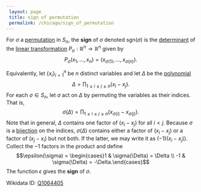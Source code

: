 ```yaml
---
 layout: page
 title: sign of permutation
 permalink: /chicago/sign_of_permutation
---
```

For $\sigma$ a [permutation](https://mathgloss.github.io/MathGloss/chicago/symmetric_group) in $S_n$, the **sign** of $\sigma$ denoted $\text{sgn}(\sigma)$ is the [determinant](https://mathgloss.github.io/MathGloss/chicago/determinant) of the [linear transformation](https://mathgloss.github.io/MathGloss/chicago/linear_transformation) $P_\sigma:\mathbb R^n\to\mathbb R^n$ given by $$P_\sigma(x_1,\dots,x_n) =(x_{\sigma(1)},\dots, x_{\sigma(n)}).$$

Equivalently, let $\{x_i\}_{i=1}^n$ be $n$ distinct variables and let $\Delta$ be the [polynomial](https://mathgloss.github.io/MathGloss/chicago/polynomial) $$\Delta = \prod_{1\leq i\leq j \leq n}(x_i-x_j).$$ For each $\sigma\in S_n$, let $\sigma$ act on $\Delta$ by permuting the variables as their indices. That is, $$\sigma(\Delta)=\prod_{1\leq i\leq j\leq n} (x_{\sigma(i)}- x_{\sigma(j)}).$$ Note that in general, $\Delta$ contains one factor of $(x_i-x_j)$ for all $i < j$. Because $\sigma$ is a [bijection](https://mathgloss.github.io/MathGloss/chicago/bijective) on the indices, $\sigma(\Delta)$ contains either a factor of $(x_i-x_j)$ or a factor of $(x_j-x_i)$ but not both. If the latter, we may write it as $(-1)(x_i-x_j))$. Collect the $-1$ factors in the product and define $$\epsilon(\sigma) = \begin{cases}1 & \sigma(\Delta) = \Delta \\ -1 & \sigma(\Delta) = -\Delta.\end{cases}$$ The function $\epsilon$ gives the **sign** of $\sigma$.

Wikidata ID: [Q1064405](https://www.wikidata.org/wiki/Q1064405)